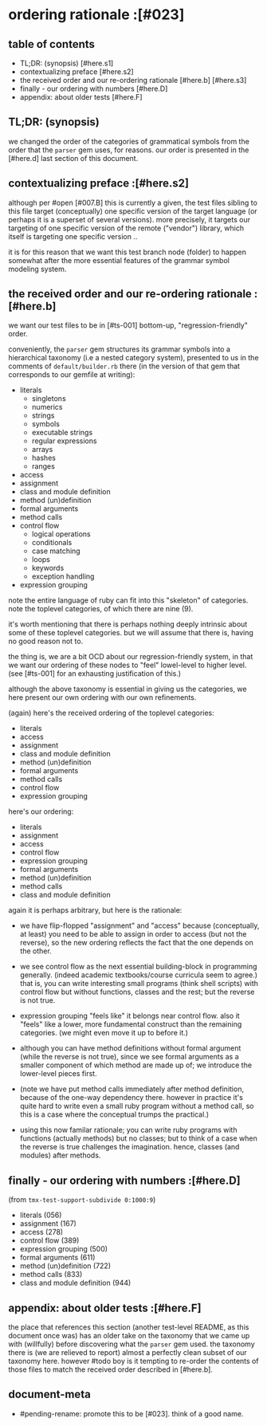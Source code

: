 # ordering rationale :[#023]

## table of contents

  - TL;DR: (synopsis) [#here.s1]
  - contextualizing preface [#here.s2]
  - the received order and our re-ordering rationale [#here.b]  [#here.s3]
  - finally - our ordering with numbers [#here.D]
  - appendix: about older tests [#here.F]




## TL;DR: (synopsis)

we changed the order of the categories of grammatical symbols from the
order that the `parser` gem uses, for reasons. our order is presented in
the [#here.d] last section of this document.




## contextualizing preface :[#here.s2]

although per #open [#007.B] this is currently a given,
the test files sibling to this file target (conceptually) one specific
version of the target language (or perhaps it is a superset of several
versions). more precisely, it targets our targeting of one specific
version of the remote ("vendor") library, which itself is targeting one
specific version ..

it is for this reason that we want this test branch node (folder) to
happen somewhat after the more essential features of the grammar symbol
modeling system.




## the received order and our re-ordering rationale :[#here.b]

we want our test files to be in [#ts-001] bottom-up, "regression-friendly"
order.

conveniently, the `parser` gem structures its grammar symbols into a
hierarchical taxonomy (i.e a nested category system), presented to us
in the comments of `default/builder.rb` there (in the version of that
gem that corresponds to our gemfile at writing):

  - literals
    - singletons
    - numerics
    - strings
    - symbols
    - executable strings
    - regular expressions
    - arrays
    - hashes
    - ranges
  - access
  - assignment
  - class and module definition
  - method (un)definition
  - formal arguments
  - method calls
  - control flow
    - logical operations
    - conditionals
    - case matching
    - loops
    - keywords
    - exception handling
  - expression grouping

note the entire language of ruby can fit into this "skeleton" of categories.
note the toplevel categories, of which there are nine (9).

it's worth mentioning that there is perhaps nothing deeply intrinsic
about some of these toplevel categories. but we will assume that there is,
having no good reason not to.

the thing is, we are a bit OCD about our regression-friendly system,
in that we want our ordering of these nodes to "feel" lowel-level to
higher level. (see [#ts-001] for an exhausting justification of this.)

although the above taxonomy is essential in giving us the categories,
we here present our own ordering with our own refinements.

(again) here's the received ordering of the toplevel categories:

  - literals
  - access
  - assignment
  - class and module definition
  - method (un)definition
  - formal arguments
  - method calls
  - control flow
  - expression grouping

here's our ordering:

  - literals
  - assignment
  - access
  - control flow
  - expression grouping
  - formal arguments
  - method (un)definition
  - method calls
  - class and module definition

again it is perhaps arbitrary, but here is the rationale:

  - we have flip-flopped "assignment" and "access" because (conceptually,
    at least) you need to be able to assign in order to access (but not the
    reverse), so the new ordering reflects the fact that the one depends on
    the other.

  - we see control flow as the next essential building-block in programming
    generally. (indeed academic textbooks/course curricula seem to agree.)
    that is, you can write interesting small programs (think shell scripts)
    with control flow but without functions, classes and the rest; but the
    reverse is not true.

  - expression grouping "feels like" it belongs near control flow. also it
    "feels" like a lower, more fundamental construct than the remaining
    categories. (we might even move it up to before it.)

  - although you can have method definitions without formal argument
    (while the reverse is not true), since we see formal arguments as a
    smaller component of which method are made up of; we introduce the
    lower-level pieces first.

  - (note we have put method calls immediately after method definition,
    because of the one-way dependency there. however in practice it's quite
    hard to write even a small ruby program without a method call, so this
    is a case where the conceptual trumps the practical.)

  - using this now familar rationale; you can write ruby programs with
    functions (actually methods) but no classes; but to think of a case when
    the reverse is true challenges the imagination. hence, classes (and
    modules) after methods.




## finally - our ordering with numbers :[#here.D]

(from `tmx-test-support-subdivide 0:1000:9`)

  - literals (056)
  - assignment (167)
  - access (278)
  - control flow (389)
  - expression grouping (500)
  - formal arguments (611)
  - method (un)definition (722)
  - method calls (833)
  - class and module definition (944)




## appendix: about older tests :[#here.F]

the place that references this section (another test-level README, as this
document once was)
has an older take on the taxonomy that we came up with (willfully)
before discovering what the `parser` gem used. the taxonomy there is
(we are relieved to report) almost a perfectly clean subset of our taxonomy
here. however #todo boy is it tempting to re-order the contents of those
files to match the received order described in [#here.b].




## document-meta

  - #pending-rename: promote this to be [#023]. think of a good name.
